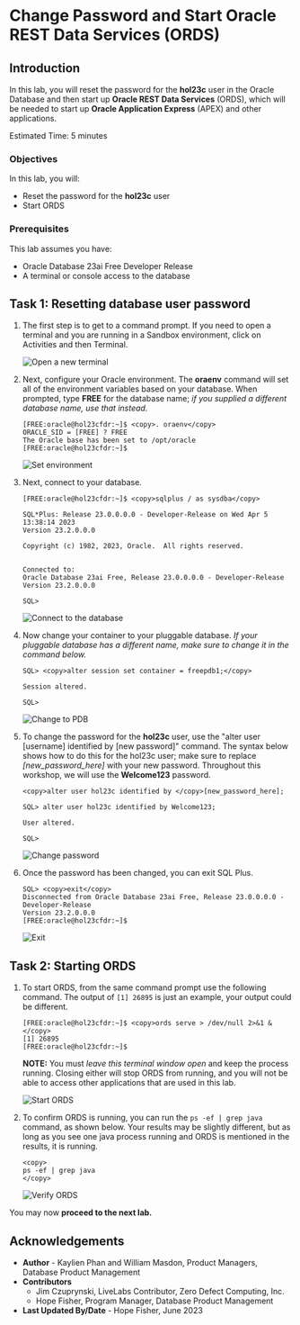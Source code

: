 # Change Password and Start Oracle REST Data Services (ORDS)

## Introduction

In this lab, you will reset the password for the **hol23c** user in the Oracle Database and then start up **Oracle REST Data Services** (ORDS), which will be needed to start up **Oracle Application Express** (APEX) and other applications.

Estimated Time: 5 minutes

### Objectives

In this lab, you will:
* Reset the password for the **hol23c** user
* Start ORDS

### Prerequisites

This lab assumes you have:
* Oracle Database 23ai Free Developer Release
* A terminal or console access to the database

## Task 1: Resetting database user password

1. The first step is to get to a command prompt. If you need to open a terminal and you are running in a Sandbox environment, click on Activities and then Terminal.

    ![Open a new terminal](images/open-terminal.png " ")

2. Next, configure your Oracle environment. The **oraenv** command will set all of the environment variables based on your database. When prompted, type **FREE** for the database name; *if you supplied a different database name, use that instead.*

    ```
    [FREE:oracle@hol23cfdr:~]$ <copy>. oraenv</copy>
    ORACLE_SID = [FREE] ? FREE
    The Oracle base has been set to /opt/oracle
    [FREE:oracle@hol23cfdr:~]$
    ```

   ![Set environment](images/set-envt-free1.png " ")


3. Next, connect to your database.

    ```
    [FREE:oracle@hol23cfdr:~]$ <copy>sqlplus / as sysdba</copy>

    SQL*Plus: Release 23.0.0.0.0 - Developer-Release on Wed Apr 5 13:38:14 2023
    Version 23.2.0.0.0

    Copyright (c) 1982, 2023, Oracle.  All rights reserved.


    Connected to:
    Oracle Database 23ai Free, Release 23.0.0.0.0 - Developer-Release
    Version 23.2.0.0.0

    SQL>
    ```

    ![Connect to the database](images/connect-db-sysdba1.png " ")

4. Now change your container to your pluggable database. *If your pluggable database has a different name, make sure to change it in the command below.*

    ```
    SQL> <copy>alter session set container = freepdb1;</copy>

    Session altered.

    SQL>
    ```

    ![Change to PDB](images/alter-session1.png " ")

5. To change the password for the **hol23c** user, use the "alter user \[username\] identified by \[new password\]" command. The syntax below shows how to do this for the hol23c user; make sure to replace *[new\_password\_here]* with your new password. Throughout this workshop, we will use the **Welcome123** password.

    ```
    <copy>alter user hol23c identified by </copy>[new_password_here];
    ```

    ```
    SQL> alter user hol23c identified by Welcome123;

    User altered.

    SQL>
    ```
    ![Change password](images/change-password1.png " ")

6. Once the password has been changed, you can exit SQL Plus.

    ```
    SQL> <copy>exit</copy>
    Disconnected from Oracle Database 23ai Free, Release 23.0.0.0.0 - Developer-Release
    Version 23.2.0.0.0
    [FREE:oracle@hol23cfdr:~]$
    ```

    ![Exit](images/exit1.png)

## Task 2: Starting ORDS

1. To start ORDS, from the same command prompt use the following command. The output of `[1] 26895` is just an example, your output could be different.

    ```
    [FREE:oracle@hol23cfdr:~]$ <copy>ords serve > /dev/null 2>&1 &</copy>
    [1] 26895
    [FREE:oracle@hol23cfdr:~]$
    ```

    **NOTE:** You must *leave this terminal window open* and keep the process running. Closing either will stop ORDS from running, and you will not be able to access other applications that are used in this lab.

    ![Start ORDS](images/ords1.png)


2. To confirm ORDS is running, you can run the `ps -ef | grep java` command, as shown below. Your results may be slightly different, but as long as you see one java process running and ORDS is mentioned in the results, it is running.

    ```
    <copy>
    ps -ef | grep java
    </copy>
    ```

    ![Verify ORDS](images/confirm_ords.png)

You may now **proceed to the next lab.**

## Acknowledgements
* **Author** - Kaylien Phan and William Masdon, Product Managers, Database Product Management
* **Contributors**
    - Jim Czuprynski, LiveLabs Contributor, Zero Defect Computing, Inc.
    - Hope Fisher, Program Manager, Database Product Management
* **Last Updated By/Date** - Hope Fisher, June 2023